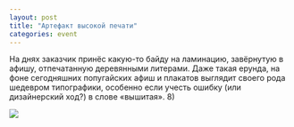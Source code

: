 ```yaml
---
layout: post
title: "Артефакт высокой печати"
categories: event
---
```

На днях заказчик принёс какую-то байду на ламинацию, завёрнутую в афишу, отпечатанную деревянными литерами. Даже такая ерунда, на фоне сегодняшних попугайских афиш и плакатов выглядит своего рода шедевром типографики, особенно если учесть ошибку (или дизайнерский ход?) в слове «вышитая». 8)

![](https://pics.livejournal.com/quillcraft/pic/000w6xw6)